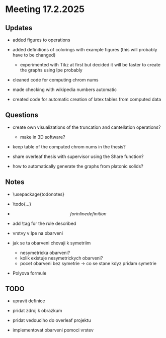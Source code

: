 # Meeting 17.2.2025

## Updates 

- added figures to operations
- added definitions of colorings with example figures (this will probably have to be changed)
  - experimented with Tikz at first but decided it will be faster to create the graphs using Ipe probably

- cleaned code for computing chrom nums 
- made checking with wikipedia numbers automatic
- created code for automatic creation of latex tables from computed data

## Questions

- create own visualizations of the truncation and cantellation operations?
  - make in 3D software?

- keep table of the computed chrom nums in the thesis?

- share overleaf thesis with supervisor using the Share function?

- how to automatically generate the graphs from platonic solids?

## Notes

- \usepackage{todonotes}
- \todo{...}

- $$ for inline definition $$
- add \tag for the rule described

- vrstvy v Ipe na obarveni

- jak se ta obarveni chovaji k symetriim
  - nesymetricka obarveni?
  - kolik existuje nesymetrickych obarveni?
  - pocet obarveni bez symetrie -> co se stane kdyz pridam symetrie

- Polyova formule

## TODO

- upravit definice 
- pridat zdroj k obrazkum

- pridat vedouciho do overleaf projektu

- implementovat obarveni pomoci vrstev

